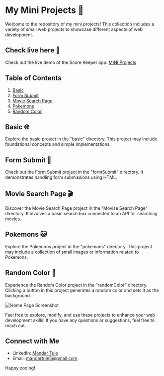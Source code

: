 # My Mini Projects 🚀

Welcome to the repository of my mini projects! This collection includes a variety of small web projects to showcase different aspects of web development.

## Check live here 🚀

Check out the live demo of the Score Keeper app: [MINI Projects](https://mandartule.github.io/Basic-JS-projects/)

## Table of Contents
1. [Basic](#basic)
2. [Form Submit](#form-submit)
3. [Movie Search Page](#movie-search-page)
4. [Pokemons](#pokemons)
5. [Random Color](#random-color)

## Basic 🌐
Explore the basic project in the "basic" directory. This project may include foundational concepts and simple implementations.

## Form Submit 📝
Check out the Form Submit project in the "formSubmit" directory. It demonstrates handling form submissions using HTML.

## Movie Search Page 🎬
Discover the Movie Search Page project in the "Movise Search Page" directory. It involves a basic search box connected to an API for searching movies.

## Pokemons 🐱
Explore the Pokemons project in the "pokemons" directory. This project may include a collection of small images or information related to Pokemons.

## Random Color 🌈
Experience the Random Color project in the "randomColor" directory. Clicking a button in this project generates a random color and sets it as the background.

![Home Page Screenshot](https://github.com/mandartule/Basic-JS-projects/assets/105853152/d074e61b-0d49-4a5d-b98f-8deb4be6b99d)
 <!-- Replace "screenshot.png" with the actual filename and extension of your screenshot -->

Feel free to explore, modify, and use these projects to enhance your web development skills! If you have any questions or suggestions, feel free to reach out.

## Connect with Me
- LinkedIn: [Mandar Tule](https://www.linkedin.com/in/mandartule)
- Email: [mandartule5@gmail.com](mailto:mandartule5@gmail.com)

Happy coding!
